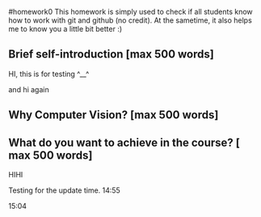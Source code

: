 #homework0
This homework is simply used to check if all students know how to work with git and github (no credit).
At the sametime, it also helps me to know you a little bit better :)

## Brief self-introduction [max 500 words]
HI, this is for testing ^__^

and hi again

## Why Computer Vision? [max 500 words]

## What do you want to achieve in the course? [ max 500 words]


HIHI



Testing for the update time.
14:55

15:04
